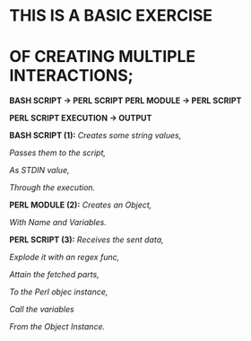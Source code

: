 <h1>THIS IS A BASIC EXERCISE</h1>
<h1>OF CREATING MULTIPLE INTERACTIONS;</h1>

**BASH SCRIPT -> PERL SCRIPT**
**PERL MODULE -> PERL SCRIPT**

**PERL SCRIPT EXECUTION -> OUTPUT**


**BASH SCRIPT (1):**
 *Creates some string values,* 
 
 *Passes them to the script,*
 
 *As STDIN value,*
 
 *Through the execution.*

 
**PERL MODULE (2):**
*Creates an Object,*

*With Name and Variables.*

**PERL SCRIPT (3):**
*Receives the sent data,*

*Explode it with an regex func,*

*Attain the fetched parts,*

*To the Perl objec instance,*


*Call the variables*

*From the Object Instance.*

